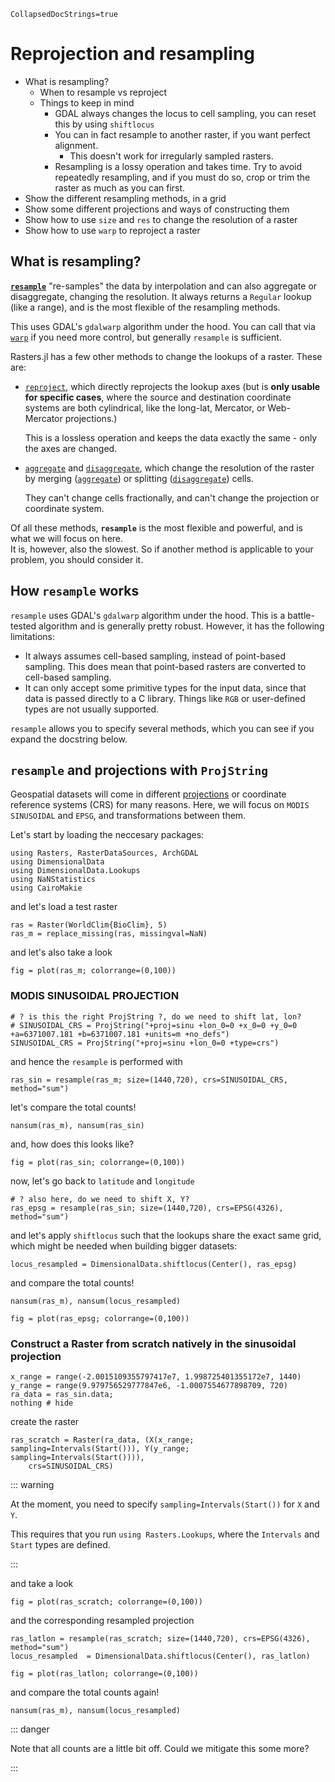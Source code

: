 ```@meta
CollapsedDocStrings=true
```
# Reprojection and resampling

- What is resampling?
    - When to resample vs reproject
    - Things to keep in mind
        - GDAL always changes the locus to cell sampling, you can reset this by using `shiftlocus`
        - You can in fact resample to another raster, if you want perfect alignment.
            - This doesn't work for irregularly sampled rasters.
        - Resampling is a lossy operation and takes time.  Try to avoid repeatedly resampling, and if you must do so, crop or trim the raster as much as you can first.
- Show the different resampling methods, in a grid
- Show some different projections and ways of constructing them
- Show how to use `size` and `res` to change the resolution of a raster
- Show how to use `warp` to reproject a raster

## What is resampling?

**[`resample`](@ref)** "re-samples" the 
data by interpolation and can also aggregate or disaggregate, changing the resolution.
It always returns a `Regular` lookup (like a range), and is the most flexible of the 
resampling methods.

This uses GDAL's `gdalwarp` algorithm under the hood.  You can call that via [`warp`](@ref)
if you need more control, but generally `resample` is sufficient. 

Rasters.jl has a few other methods to change the lookups of a raster.  These are:
- [`reproject`](@ref), which directly reprojects the lookup axes 
  (but is **only usable for specific cases**, where the source and destination 
  coordinate systems are both cylindrical, like the long-lat, Mercator, or Web-Mercator projections.) 

  This is a lossless operation and keeps the data exactly the same - only the axes are changed. 

- [`aggregate`](@ref) and [`disaggregate`](@ref), which change the resolution of 
  the raster by merging ([`aggregate`](@ref)) or splitting ([`disaggregate`](@ref)) cells.

  They can't change cells fractionally, and can't change the projection or coordinate system.

Of all these methods, **`resample`** is the most flexible and powerful, and is what we will focus on here.  
It is, however, also the slowest.  So if another method is applicable to your problem, you should consider it.

## How `resample` works

`resample` uses GDAL's `gdalwarp` algorithm under the hood.  This is a battle-tested algorithm
and is generally pretty robust.  However, it has the following limitations:
- It always assumes cell-based sampling, instead of point-based sampling.  This does mean that 
  point-based rasters are converted to cell-based sampling.
- It can only accept some primitive types for the input data, since that data is passed directly to a C library.
  Things like `RGB` or user-defined types are not usually supported.

`resample` allows you to specify several methods, which you can see if you expand the docstring below.

## `resample` and projections with `ProjString`

Geospatial datasets will come in different [projections](https://proj.org/en/9.4/operations/projections/index.html) or coordinate reference systems (CRS) for many reasons. Here, we will focus on `MODIS SINUSOIDAL` and `EPSG`, and transformations between them.

Let's start by loading the neccesary packages:

````@example modis
using Rasters, RasterDataSources, ArchGDAL
using DimensionalData
using DimensionalData.Lookups
using NaNStatistics
using CairoMakie
````

and let's load a test raster

````@example modis
ras = Raster(WorldClim{BioClim}, 5)
ras_m = replace_missing(ras, missingval=NaN)
````

and let's also take a look

````@example modis
fig = plot(ras_m; colorrange=(0,100))
````

### MODIS SINUSOIDAL PROJECTION

````@example modis
# ? is this the right ProjString ?, do we need to shift lat, lon?
# SINUSOIDAL_CRS = ProjString("+proj=sinu +lon_0=0 +x_0=0 +y_0=0 +a=6371007.181 +b=6371007.181 +units=m +no_defs")
SINUSOIDAL_CRS = ProjString("+proj=sinu +lon_0=0 +type=crs")
````

and hence the `resample` is performed with

````@example modis
ras_sin = resample(ras_m; size=(1440,720), crs=SINUSOIDAL_CRS, method="sum")
````

let's compare the total counts!

````@example modis
nansum(ras_m), nansum(ras_sin)
````

and, how does this looks like?

````@example modis
fig = plot(ras_sin; colorrange=(0,100))
````

now, let's go back to `latitude` and `longitude`

````@example modis
# ? also here, do we need to shift X, Y?
ras_epsg = resample(ras_sin; size=(1440,720), crs=EPSG(4326), method="sum")
````

and let's apply `shiftlocus` such that the lookups share the exact same grid, which might be needed when building bigger datasets:

````@example modis
locus_resampled = DimensionalData.shiftlocus(Center(), ras_epsg)
````

and compare the total counts!

````@example modis
nansum(ras_m), nansum(locus_resampled)
````

````@example modis
fig = plot(ras_epsg; colorrange=(0,100))
````

### Construct a Raster from scratch natively in the sinusoidal projection

````@example modis
x_range = range(-2.0015109355797417e7, 1.998725401355172e7, 1440)
y_range = range(9.979756529777847e6, -1.0007554677898709, 720)
ra_data = ras_sin.data;
nothing # hide
````

create the raster

````@example modis
ras_scratch = Raster(ra_data, (X(x_range; sampling=Intervals(Start())), Y(y_range; sampling=Intervals(Start()))),
    crs=SINUSOIDAL_CRS)
````

::: warning

At the moment, you need to specify `sampling=Intervals(Start())` for `X` and `Y`.

This requires that you run `using Rasters.Lookups`, where the `Intervals` and `Start` types are defined.

:::

and take a look

````@example modis
fig = plot(ras_scratch; colorrange=(0,100))
````

and the corresponding resampled projection

````@example modis
ras_latlon = resample(ras_scratch; size=(1440,720), crs=EPSG(4326), method="sum")
locus_resampled  = DimensionalData.shiftlocus(Center(), ras_latlon)
````

````@example modis
fig = plot(ras_latlon; colorrange=(0,100))
````

and compare the total counts again!

````@example modis
nansum(ras_m), nansum(locus_resampled)
````

::: danger

Note that all counts are a little bit off. Could we mitigate this some more?

:::



